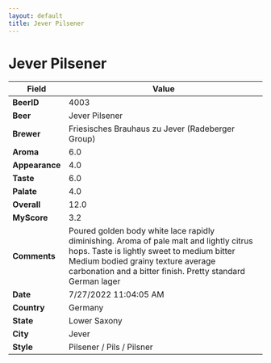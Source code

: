 ```yaml
---
layout: default
title: Jever Pilsener
---
```


# Jever Pilsener

| Field         | Value     |
|---------------|-----------|
| **BeerID** | 4003 |
| **Beer** | Jever Pilsener |
| **Brewer** | Friesisches Brauhaus zu Jever (Radeberger Group) |
| **Aroma** | 6.0 |
| **Appearance** | 4.0 |
| **Taste** | 6.0 |
| **Palate** | 4.0 |
| **Overall** | 12.0 |
| **MyScore** | 3.2 |
| **Comments** | Poured golden body white lace rapidly diminishing. Aroma of pale malt and lightly citrus hops. Taste is lightly sweet to medium bitter Medium bodied grainy texture average carbonation and a bitter finish. Pretty standard German lager  |
| **Date** | 7/27/2022 11:04:05 AM |
| **Country** | Germany |
| **State** | Lower Saxony |
| **City** | Jever |
| **Style** | Pilsener / Pils / Pilsner |
